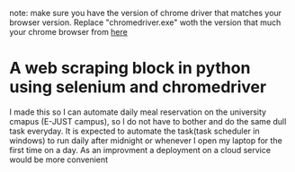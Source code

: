 note: make sure you have the version of chrome driver that matches your browser version. Replace "chromedriver.exe" woth the version that much your chrome browser from [here](https://chromedriver.chromium.org/ "chromedriver")

# A web scraping block in python using selenium and chromedriver

I made this so I can automate daily meal reservation on the university cmapus (E-JUST campus), so I do not have to bother and do the same dull task everyday.
It is expected to automate the task(task scheduler in windows) to run daily after midnight or whenever I open my laptop for the first time on a day.
As an improvment a deployment on a cloud service would be more convenient
